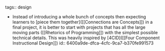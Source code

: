 tags:: design

- Instead of introducing a whole bunch of concepts then expecting learners to [piece them together]([[Connections are Concepts]]) in a final project, it is better to start with projects that has all the large moving parts ([[Rhetorics of Programming]]) with the simplest possible technical details. This was heavily inspired by [4CID]([[Four Component Instructional Design]])
  id:: 6400a9de-dfca-4cfc-9ca7-b370fe991573